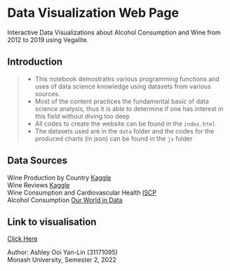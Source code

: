 # Data Visualization Web Page
Interactive Data Visualizations about Alcohol Consumption and Wine from 2012 to 2019 using Vegalite. 

## Introduction
> - This notebook demostrates various programming functions and uses of data science knowledge using datasets from various sources. 
> - Most of the content practices the fundamental basic of data science analysis, thus it is able to determine if one has interest in this field without diving too deep
> - All codes to create the website can be found in the `index.html`
> - The datasets used are in the `data` folder and the codes for the produced charts (in json) can be found in the `js` folder

## Data Sources
Wine Production by Country [Kaggle](https://www.kaggle.com/datasets/shitalgaikwad123/wine-production-by-country)\
Wine Reviews [Kaggle](https://www.kaggle.com/datasets/zynicide/wine-reviews)\
Wine Consumption and Cardiovascular Health [ISCP](https://www.iscpcardio.org/expert-opinions/wine-and-cardio-health/)\
Alcohol Consumption [Our World in Data](https://ourworldindata.org/alcohol-consumption)

## Link to visualisation
[Click Here](https://itsashleyooi.github.io/AllAboutAlcoholandWine/)

Author: Ashley Ooi Yan-Lin (31171095)\
Monash University, Semester 2, 2022
